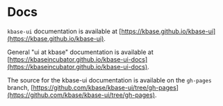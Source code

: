 # Docs

`kbase-ui` documentation is available at [https://kbase.github.io/kbase-ui](https://kbase.github.io/kbase-ui).

General "ui at kbase" documentation is available at [https://kbaseincubator.github.io/kbase-ui-docs](https://kbaseincubator.github.io/kbase-ui-docs).

The source for the kbase-ui documentation is available on the `gh-pages` branch, [https://github.com/kbase/kbase-ui/tree/gh-pages](https://github.com/kbase/kbase-ui/tree/gh-pages).